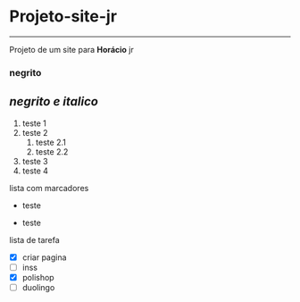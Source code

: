 # Projeto-site-jr 
***
 Projeto de um site para  **Horácio** jr
 ### **negrito**
 ## __*negrito e italico*__
 
 1. teste 1
 2. teste 2
    1. teste 2.1
    2. teste 2.2
3. teste 3
8. teste 4   

lista com marcadores
- teste
* teste

lista de tarefa 
- [x] criar pagina 
- [ ] inss
- [x] polishop
- [ ] duolingo
